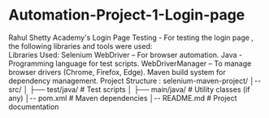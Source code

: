 # Automation-Project-1-Login-page
Rahul Shetty Academy's Login Page Testing -  For testing the login page , the following libraries and tools were used:  
Libraries Used: Selenium WebDriver – For browser automation. 
Java - Programming language for test scripts.
WebDriverManager – To manage browser drivers (Chrome, Firefox, Edge).
 Maven build system for dependency management.
Project Structure :
     selenium-maven-project/
     │-- src/
     │   ├── test/java/    # Test scripts
     │   ├── main/java/    # Utility classes (if any)
     │-- pom.xml           # Maven dependencies
     │-- README.md         # Project documentation


